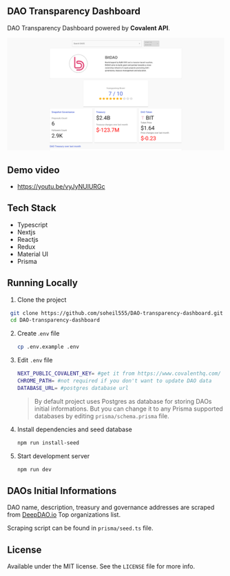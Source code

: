 ## DAO Transparency Dashboard

DAO Transparency Dashboard powered by **Covalent API**.

![](images/screenshot.png)



## Demo video

- https://youtu.be/vyJyNUlURGc





## Tech Stack

- Typescript
- Nextjs
- Reactjs
- Redux
- Material UI
- Prisma

## Running Locally

1.  Clone the project

   ```bash
    git clone https://github.com/soheil555/DAO-transparency-dashboard.git
    cd DAO-transparency-dashboard
   ```

2. Create .`env` file

   ```bash
   cp .env.example .env
   ```

3. Edit `.env` file

   ```bash
   NEXT_PUBLIC_COVALENT_KEY= #get it from https://www.covalenthq.com/
   CHROME_PATH= #not required if you don't want to update DAO data
   DATABASE_URL= #postgres database url
   ```

   > By default project uses Postgres as database for storing DAOs initial informations. But you can change it to any Prisma supported databases by editing `prisma/schema.prisma` file.

4. Install dependencies and seed database

   ```bash
   npm run install-seed
   ```

5. Start development server

   ```bash
   npm run dev
   ```

## DAOs Initial Informations

DAO name, description, treasury and governance addresses are scraped from [DeepDAO.io](https://deepdao.io/) Top organizations list.

Scraping script can be found in `prisma/seed.ts` file.

## License

Available under the MIT license. See the `LICENSE` file for more info.
